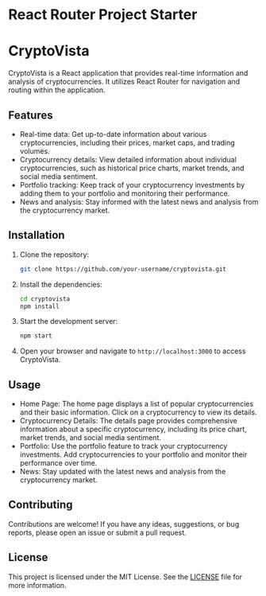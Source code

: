 # React Router Project Starter
# CryptoVista

CryptoVista is a React application that provides real-time information and analysis of cryptocurrencies. It utilizes React Router for navigation and routing within the application.

## Features

- Real-time data: Get up-to-date information about various cryptocurrencies, including their prices, market caps, and trading volumes.
- Cryptocurrency details: View detailed information about individual cryptocurrencies, such as historical price charts, market trends, and social media sentiment.
- Portfolio tracking: Keep track of your cryptocurrency investments by adding them to your portfolio and monitoring their performance.
- News and analysis: Stay informed with the latest news and analysis from the cryptocurrency market.

## Installation

1. Clone the repository:

    ```bash
    git clone https://github.com/your-username/cryptovista.git
    ```

2. Install the dependencies:

    ```bash
    cd cryptovista
    npm install
    ```

3. Start the development server:

    ```bash
    npm start
    ```

4. Open your browser and navigate to `http://localhost:3000` to access CryptoVista.

## Usage

- Home Page: The home page displays a list of popular cryptocurrencies and their basic information. Click on a cryptocurrency to view its details.
- Cryptocurrency Details: The details page provides comprehensive information about a specific cryptocurrency, including its price chart, market trends, and social media sentiment.
- Portfolio: Use the portfolio feature to track your cryptocurrency investments. Add cryptocurrencies to your portfolio and monitor their performance over time.
- News: Stay updated with the latest news and analysis from the cryptocurrency market.

## Contributing

Contributions are welcome! If you have any ideas, suggestions, or bug reports, please open an issue or submit a pull request.

## License

This project is licensed under the MIT License. See the [LICENSE](LICENSE) file for more information.
